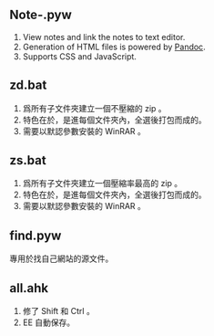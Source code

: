 ## Note-.pyw
1. View notes and link the notes to text editor.
2. Generation of HTML files is powered by [Pandoc](http://pandoc.org/).
3. Supports CSS and JavaScript.

## zd.bat
1. 爲所有子文件夾建立一個不壓縮的 zip 。
2. 特色在於，是進每個文件夾內，全選後打包而成的。
3. 需要以默認參數安裝的 WinRAR 。

## zs.bat
1. 爲所有子文件夾建立一個壓縮率最高的 zip 。
2. 特色在於，是進每個文件夾內，全選後打包而成的。
3. 需要以默認參數安裝的 WinRAR 。

## find.pyw
專用於找自己網站的源文件。

## all.ahk
1. 修了 Shift 和 Ctrl 。
2. EE 自動保存。